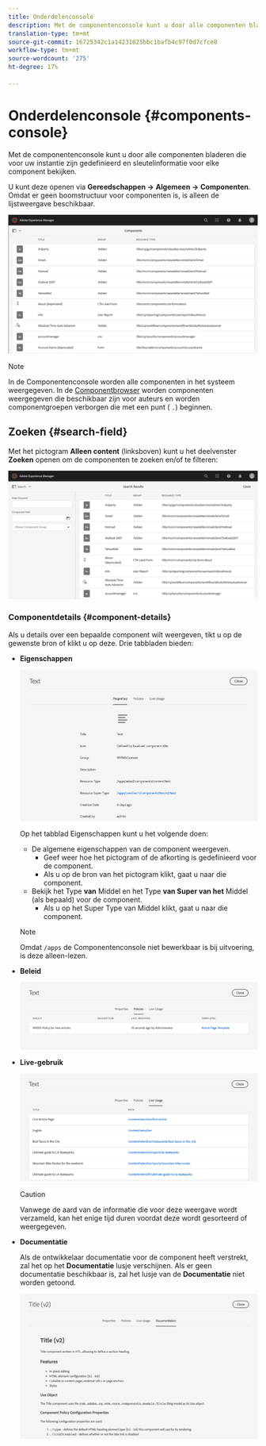 ```yaml
---
title: Onderdelenconsole
description: Met de componentenconsole kunt u door alle componenten bladeren die voor uw instantie zijn gedefinieerd
translation-type: tm+mt
source-git-commit: 16725342c1a14231025bbc1bafb4c97f0d7cfce8
workflow-type: tm+mt
source-wordcount: '275'
ht-degree: 17%

---
```



# Onderdelenconsole {#components-console}

Met de componentenconsole kunt u door alle componenten bladeren die voor uw instantie zijn gedefinieerd en sleutelinformatie voor elke component bekijken.

U kunt deze openen via **Gereedschappen ->** **Algemeen ->** **Componenten**. Omdat er geen boomstructuur voor componenten is, is alleen de lijstweergave beschikbaar.

![De componentenconsole](/help/sites-cloud/authoring/assets/components-console.png)

>[!NOTE]
>
>In de Componentenconsole worden alle componenten in het systeem weergegeven. In de [Componentbrowser](/help/sites-cloud/authoring/fundamentals/environment-tools.md#components-browser) worden componenten weergegeven die beschikbaar zijn voor auteurs en worden componentgroepen verborgen die met een punt ( `.`) beginnen.

## Zoeken {#search-field}

Met het pictogram **Alleen content** (linksboven) kunt u het deelvenster **Zoeken** openen om de componenten te zoeken en/of te filteren:

![Zoeken in de componentenconsole](/help/sites-cloud/authoring/assets/components-console-search.png)

### Componentdetails {#component-details}

Als u details over een bepaalde component wilt weergeven, tikt u op de gewenste bron of klikt u op deze. Drie tabbladen bieden:

* **Eigenschappen**

   ![Eigenschappen van Componentconsole](/help/sites-cloud/authoring/assets/components-console-properties.png)

   Op het tabblad Eigenschappen kunt u het volgende doen:

   * De algemene eigenschappen van de component weergeven.
      * Geef weer hoe het pictogram of de afkorting is gedefinieerd voor de component. <!-- View how the [icon or abbreviation has been defined](/help/sites-developing/components-basics.md#component-icon-in-touch-ui) for the component.-->
      * Als u op de bron van het pictogram klikt, gaat u naar die component.
   * Bekijk het Type **van** Middel en het Type **van Super van het** Middel (als bepaald) voor de component.
      * Als u op het Super Type van Middel klikt, gaat u naar die component.

   >[!NOTE]
   >
   >Omdat `/apps` de Componentenconsole niet bewerkbaar is bij uitvoering, is deze alleen-lezen.

* **Beleid**

   ![Beleid voor componentconsoles](/help/sites-cloud/authoring/assets/components-console-policies.png)

* **Live-gebruik**

   ![Actief gebruik van componenten](/help/sites-cloud/authoring/assets/components-console-live-usage.png)

   >[!CAUTION]
   >
   >Vanwege de aard van de informatie die voor deze weergave wordt verzameld, kan het enige tijd duren voordat deze wordt gesorteerd of weergegeven.

* **Documentatie**

   Als de ontwikkelaar documentatie voor de component heeft verstrekt, zal het op het **Documentatie** lusje verschijnen. Als er geen documentatie beschikbaar is, zal het lusje van de **Documentatie** niet worden getoond. <!-- If the developer has provided [documentation for the component](/help/sites-developing/developing-components.md#documenting-your-component), it will appear on the **Documentation** tab. If there is no documentation available, the **Documentation** tab will not be shown.-->

   ![Componentdocumentatie](/help/sites-cloud/authoring/assets/components-console-documentation.png)
